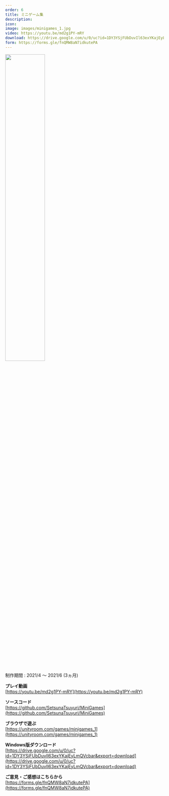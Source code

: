 ```yaml
---
order: 6
title: ミニゲーム集
description: 
icon: 
image: images/minigames_1.jpg
video: https://youtu.be/md2g1PY-mRY
download: https://drive.google.com/u/0/uc?id=1DY3YSjFUbDuvIl63exYKajEyLmQVcbar&export=download
form: https://forms.gle/fnQMW8aN7idkutePA
---
```


<img src="images/minigames_1.jpg" width="50%">

制作期間 : 2021/4 ～ 2021/6 (3ヵ月)

**プレイ動画**  
[https://youtu.be/md2g1PY-mRY](https://youtu.be/md2g1PY-mRY)

**ソースコード**  
[https://github.com/SetsunaTsuyuri/MiniGames](https://github.com/SetsunaTsuyuri/MiniGames)

**ブラウザで遊ぶ**  
[https://unityroom.com/games/minigames_1](https://unityroom.com/games/minigames_1)

**Windows版ダウンロード**  
[https://drive.google.com/u/0/uc?id=1DY3YSjFUbDuvIl63exYKajEyLmQVcbar&export=download](https://drive.google.com/u/0/uc?id=1DY3YSjFUbDuvIl63exYKajEyLmQVcbar&export=download)

**ご意見・ご感想はこちらから**  
[https://forms.gle/fnQMW8aN7idkutePA](https://forms.gle/fnQMW8aN7idkutePA)